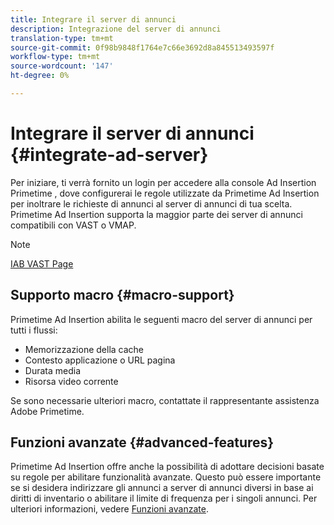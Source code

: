 ```yaml
---
title: Integrare il server di annunci
description: Integrazione del server di annunci
translation-type: tm+mt
source-git-commit: 0f98b9848f1764e7c66e3692d8a845513493597f
workflow-type: tm+mt
source-wordcount: '147'
ht-degree: 0%

---
```



# Integrare il server di annunci {#integrate-ad-server}

Per iniziare, ti verrà fornito un login per accedere alla console Ad Insertion Primetime , dove configurerai le regole utilizzate da Primetime  Ad Insertion per inoltrare le richieste di annunci al server di annunci di tua scelta. Primetime  Ad Insertion supporta la maggior parte dei server di annunci compatibili con VAST o VMAP.

>[!NOTE]
>
>[IAB VAST Page](https://www.iab.com/guidelines/digital-video-ad-serving-template-vast)

## Supporto macro {#macro-support}

Primetime  Ad Insertion abilita le seguenti macro del server di annunci per tutti i flussi:

* Memorizzazione della cache
* Contesto applicazione o URL pagina
* Durata media
* Risorsa video corrente

Se sono necessarie ulteriori macro, contattate il rappresentante  assistenza Adobe Primetime.

## Funzioni avanzate {#advanced-features}

Primetime  Ad Insertion offre anche la possibilità di adottare decisioni basate su regole per abilitare funzionalità avanzate. Questo può essere importante se si desidera indirizzare gli annunci a server di annunci diversi in base ai diritti di inventario o abilitare il limite di frequenza per i singoli annunci. Per ulteriori informazioni, vedere [Funzioni avanzate](/help/primetime-ad-insertion/advanced-features/route-ads-based-on-rules.md).
